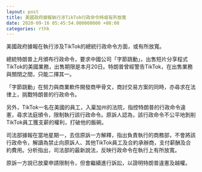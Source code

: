 ```yaml
---
layout: post
title: 美國政府據報執行涉TikTok行政命令時或有所放寬
date: 2020-09-16 05:45:54.000000000 +08:00
categories: rthk
---
```


美國政府據報在執行涉及TikTok的總統行政命令方面，或有所放寬。

總統特朗普上月頒布行政命令，要求中國公司「字節跳動」，出售短片分享程式TikTok的美國業務，出售期限是本月20日。特朗普曾經警告TikTok，在出售業務與關閉之間，只能二擇其一。

「字節跳動」在努力與商業軟件開發商甲骨文，商討交易方案的同時，亦尋求在法律上，挑戰特朗普的行政命令。

另外，TikTok一名在美國的員工，入稟加州的法院，指控特朗普的行政命令違憲，尋求法庭頒令，限制執行該行政命令。原訴人認為，該行政命令不公平地剝削TikTok員工獲支薪的權利，打破他的飯碗。

司法部據報在當地星期一，去信原訴一方解釋，指出負責執行的商務部，不會將該行政命令，解讀為禁止向原訴人、其他TikTok員工及合約承辦商，支付薪酬及合約費用。分析指出，司法部的最新說法，反映行政命令在執行上有所放寬。

原訴一方說已放棄申請限制令，但會繼續進行訴訟，以證明特朗普違憲及越權。
